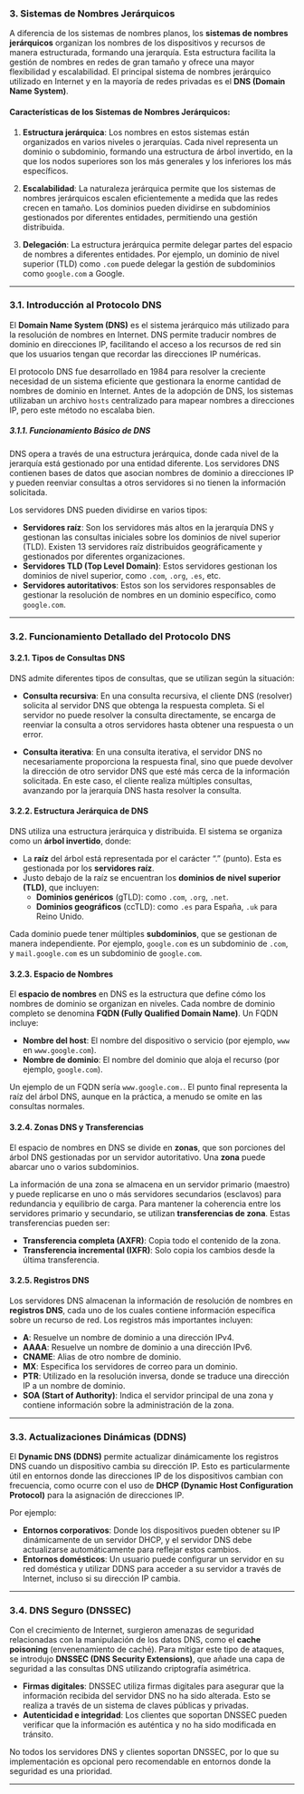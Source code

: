### **3. Sistemas de Nombres Jerárquicos**

A diferencia de los sistemas de nombres planos, los **sistemas de nombres jerárquicos** organizan los nombres de los dispositivos y recursos de manera estructurada, formando una jerarquía. Esta estructura facilita la gestión de nombres en redes de gran tamaño y ofrece una mayor flexibilidad y escalabilidad. El principal sistema de nombres jerárquico utilizado en Internet y en la mayoría de redes privadas es el **DNS (Domain Name System)**.

#### Características de los Sistemas de Nombres Jerárquicos:

1. **Estructura jerárquica**: Los nombres en estos sistemas están organizados en varios niveles o jerarquías. Cada nivel representa un dominio o subdominio, formando una estructura de árbol invertido, en la que los nodos superiores son los más generales y los inferiores los más específicos.
   
2. **Escalabilidad**: La naturaleza jerárquica permite que los sistemas de nombres jerárquicos escalen eficientemente a medida que las redes crecen en tamaño. Los dominios pueden dividirse en subdominios gestionados por diferentes entidades, permitiendo una gestión distribuida.

3. **Delegación**: La estructura jerárquica permite delegar partes del espacio de nombres a diferentes entidades. Por ejemplo, un dominio de nivel superior (TLD) como `.com` puede delegar la gestión de subdominios como `google.com` a Google.

---

### **3.1. Introducción al Protocolo DNS**

El **Domain Name System (DNS)** es el sistema jerárquico más utilizado para la resolución de nombres en Internet. DNS permite traducir nombres de dominio en direcciones IP, facilitando el acceso a los recursos de red sin que los usuarios tengan que recordar las direcciones IP numéricas.

El protocolo DNS fue desarrollado en 1984 para resolver la creciente necesidad de un sistema eficiente que gestionara la enorme cantidad de nombres de dominio en Internet. Antes de la adopción de DNS, los sistemas utilizaban un archivo `hosts` centralizado para mapear nombres a direcciones IP, pero este método no escalaba bien.

##### 3.1.1. Funcionamiento Básico de DNS

DNS opera a través de una estructura jerárquica, donde cada nivel de la jerarquía está gestionado por una entidad diferente. Los servidores DNS contienen bases de datos que asocian nombres de dominio a direcciones IP y pueden reenviar consultas a otros servidores si no tienen la información solicitada.

Los servidores DNS pueden dividirse en varios tipos:
- **Servidores raíz**: Son los servidores más altos en la jerarquía DNS y gestionan las consultas iniciales sobre los dominios de nivel superior (TLD). Existen 13 servidores raíz distribuidos geográficamente y gestionados por diferentes organizaciones.
- **Servidores TLD (Top Level Domain)**: Estos servidores gestionan los dominios de nivel superior, como `.com`, `.org`, `.es`, etc.
- **Servidores autoritativos**: Estos son los servidores responsables de gestionar la resolución de nombres en un dominio específico, como `google.com`.

---

### **3.2. Funcionamiento Detallado del Protocolo DNS**

#### 3.2.1. Tipos de Consultas DNS

DNS admite diferentes tipos de consultas, que se utilizan según la situación:

- **Consulta recursiva**: En una consulta recursiva, el cliente DNS (resolver) solicita al servidor DNS que obtenga la respuesta completa. Si el servidor no puede resolver la consulta directamente, se encarga de reenviar la consulta a otros servidores hasta obtener una respuesta o un error.
  
- **Consulta iterativa**: En una consulta iterativa, el servidor DNS no necesariamente proporciona la respuesta final, sino que puede devolver la dirección de otro servidor DNS que esté más cerca de la información solicitada. En este caso, el cliente realiza múltiples consultas, avanzando por la jerarquía DNS hasta resolver la consulta.

#### 3.2.2. Estructura Jerárquica de DNS

DNS utiliza una estructura jerárquica y distribuida. El sistema se organiza como un **árbol invertido**, donde:
- La **raíz** del árbol está representada por el carácter “.” (punto). Esta es gestionada por los **servidores raíz**.
- Justo debajo de la raíz se encuentran los **dominios de nivel superior (TLD)**, que incluyen:
  - **Dominios genéricos** (gTLD): como `.com`, `.org`, `.net`.
  - **Dominios geográficos** (ccTLD): como `.es` para España, `.uk` para Reino Unido.

Cada dominio puede tener múltiples **subdominios**, que se gestionan de manera independiente. Por ejemplo, `google.com` es un subdominio de `.com`, y `mail.google.com` es un subdominio de `google.com`.

#### 3.2.3. Espacio de Nombres

El **espacio de nombres** en DNS es la estructura que define cómo los nombres de dominio se organizan en niveles. Cada nombre de dominio completo se denomina **FQDN (Fully Qualified Domain Name)**. Un FQDN incluye:
- **Nombre del host**: El nombre del dispositivo o servicio (por ejemplo, `www` en `www.google.com`).
- **Nombre de dominio**: El nombre del dominio que aloja el recurso (por ejemplo, `google.com`).
  
Un ejemplo de un FQDN sería `www.google.com.`. El punto final representa la raíz del árbol DNS, aunque en la práctica, a menudo se omite en las consultas normales.

#### 3.2.4. Zonas DNS y Transferencias

El espacio de nombres en DNS se divide en **zonas**, que son porciones del árbol DNS gestionadas por un servidor autoritativo. Una **zona** puede abarcar uno o varios subdominios.

La información de una zona se almacena en un servidor primario (maestro) y puede replicarse en uno o más servidores secundarios (esclavos) para redundancia y equilibrio de carga. Para mantener la coherencia entre los servidores primario y secundario, se utilizan **transferencias de zona**. Estas transferencias pueden ser:
- **Transferencia completa (AXFR)**: Copia todo el contenido de la zona.
- **Transferencia incremental (IXFR)**: Solo copia los cambios desde la última transferencia.

#### 3.2.5. Registros DNS

Los servidores DNS almacenan la información de resolución de nombres en **registros DNS**, cada uno de los cuales contiene información específica sobre un recurso de red. Los registros más importantes incluyen:
- **A**: Resuelve un nombre de dominio a una dirección IPv4.
- **AAAA**: Resuelve un nombre de dominio a una dirección IPv6.
- **CNAME**: Alias de otro nombre de dominio.
- **MX**: Especifica los servidores de correo para un dominio.
- **PTR**: Utilizado en la resolución inversa, donde se traduce una dirección IP a un nombre de dominio.
- **SOA (Start of Authority)**: Indica el servidor principal de una zona y contiene información sobre la administración de la zona.

---

### **3.3. Actualizaciones Dinámicas (DDNS)**

El **Dynamic DNS (DDNS)** permite actualizar dinámicamente los registros DNS cuando un dispositivo cambia su dirección IP. Esto es particularmente útil en entornos donde las direcciones IP de los dispositivos cambian con frecuencia, como ocurre con el uso de **DHCP (Dynamic Host Configuration Protocol)** para la asignación de direcciones IP.

Por ejemplo:
- **Entornos corporativos**: Donde los dispositivos pueden obtener su IP dinámicamente de un servidor DHCP, y el servidor DNS debe actualizarse automáticamente para reflejar estos cambios.
- **Entornos domésticos**: Un usuario puede configurar un servidor en su red doméstica y utilizar DDNS para acceder a su servidor a través de Internet, incluso si su dirección IP cambia.

---

### **3.4. DNS Seguro (DNSSEC)**

Con el crecimiento de Internet, surgieron amenazas de seguridad relacionadas con la manipulación de los datos DNS, como el **cache poisoning** (envenenamiento de caché). Para mitigar este tipo de ataques, se introdujo **DNSSEC (DNS Security Extensions)**, que añade una capa de seguridad a las consultas DNS utilizando criptografía asimétrica.

- **Firmas digitales**: DNSSEC utiliza firmas digitales para asegurar que la información recibida del servidor DNS no ha sido alterada. Esto se realiza a través de un sistema de claves públicas y privadas.
- **Autenticidad e integridad**: Los clientes que soportan DNSSEC pueden verificar que la información es auténtica y no ha sido modificada en tránsito.

No todos los servidores DNS y clientes soportan DNSSEC, por lo que su implementación es opcional pero recomendable en entornos donde la seguridad es una prioridad.

---
